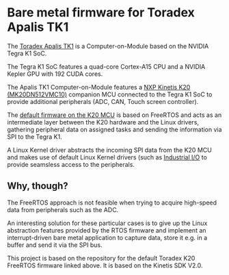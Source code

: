 # Bare metal firmware for Toradex Apalis TK1

The [Toradex Apalis TK1](https://www.toradex.com/computer-on-modules/apalis-arm-family/nvidia-tegra-k1) is a Computer-on-Module based on the NVIDIA Tegra K1 SoC.

The Tegra K1 SoC features a quad-core Cortex-A15 CPU and a NVIDIA Kepler GPU with 192 CUDA cores.

The Apalis TK1 Computer-on-Module features a [NXP Kinetis K20 (MK20DN512VMC10)](https://www.nxp.com/products/processors-and-microcontrollers/arm-based-processors-and-mcus/kinetis-cortex-m-mcus/k-seriesperformancem4/k2x-usb/kinetis-k20-100-mhz-full-speed-usb-mixed-signal-integration-microcontrollers-based-on-arm-cortex-m4-core:K20_100) companion MCU connected to the Tegra K1 SoC to provide additional peripherals (ADC, CAN, Touch screen controller).

The [default firmware on the K20 MCU](http://git.toradex.com/cgit/freertos-toradex.git/log/?h=apalis-tk1-k20-freertos-v9) is based on FreeRTOS and acts as an intermediate layer between the K20 hardware and the Linux drivers, gathering peripheral data on assigned tasks and sending the information via SPI to the Tegra K1.

A Linux Kernel driver abstracts the incoming SPI data from the K20 MCU and makes use of default Linux Kernel drivers (such as [Industrial I/O](https://wiki.analog.com/software/linux/docs/iio/iio) to provide seamsless access to the peripherals.

## Why, though?

The FreeRTOS approach is not feasible when trying to acquire high-speed data from peripherals such as the ADC. 

An interesting solution for these particular cases is to give up the Linux abstraction features provided by the RTOS firmware and implement an interrupt-driven bare metal application to capture data, store it e.g. in a buffer and send it via the SPI bus.

This project is based on the repository for the default Toradex K20 FreeRTOS firmware linked above. It is based on the Kinetis SDK V2.0.
